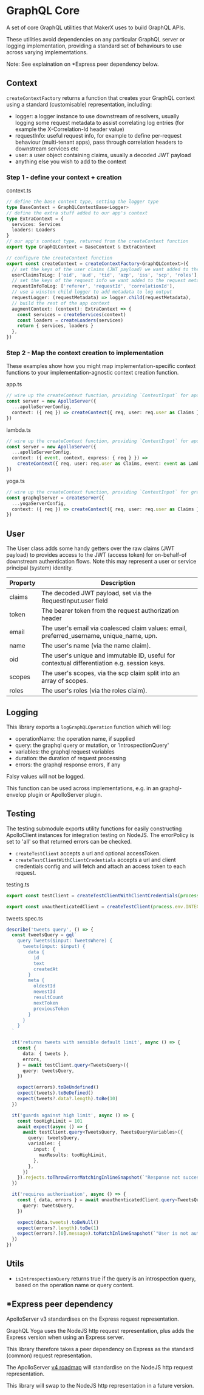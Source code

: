 ﻿# GraphQL Core

A set of core GraphQL utilities that MakerX uses to build GraphQL APIs.

These utilities avoid dependencies on any particular GraphQL server or logging implementation, providing a standard set of behaviours to use across varying implementations.

Note: See explaination on \*Express peer dependency below.

## Context

`createContextFactory` returns a function that creates your GraphQL context using a standard (customisable) representation, including:

- logger: a logger instance to use downstream of resolvers, usually logging some request metadata to assist correlating log entries (for example the X-Correlation-Id header value)
- requestInfo: useful request info, for example to define per-request behaviour (multi-tenant apps), pass through correlation headers to downstream services etc
- user: a user object containing claims, usually a decoded JWT payload
- anything else you wish to add to the context

### Step 1 - define your context + creation

context.ts

```ts
// define the base context type, setting the logger type
type BaseContext = GraphQLContextBase<Logger>
// define the extra stuff added to our app's context
type ExtraContext = {
  services: Services
  loaders: Loaders
}
// our app's context type, returned from the createContext function
export type GraphQLContext = BaseContext & ExtraContext

// configure the createContext function
export const createContext = createContextFactory<GraphQLContext>({
  // set the keys of the user claims (JWT payload) we want added to the request metadata passed to the requestLogger factory
  userClaimsToLog: ['oid', 'aud', 'tid', 'azp', 'iss', 'scp', 'roles'],
  // set the keys of the request info we want added to the request metadata passed to the requestLogger factory
  requestInfoToLog: ['referer', 'requestId', 'correlationId'],
  // use a winston child logger to add metadata to log output
  requestLogger: (requestMetadata) => logger.child(requestMetadata),
  // build the rest of the app context
  augmentContext: (context): ExtraContext => {
    const services = createServices(context)
    const loaders = createLoaders(services)
    return { services, loaders }
  },
})
```

### Step 2 - Map the context creation to implementation

These examples show how you might map implementation-specific context functions to your implementation-agnostic context creation function.

app.ts

```ts
// wire up the createContext function, providing `ContextInput` for apollo-server-express implementation
const server = new ApolloServer({
  ...apolloServerConfig,
  context: ({ req }) => createContext({ req, user: req.user as Claims }),
})
```

lambda.ts

```ts
// wire up the createContext function, providing `ContextInput` for apollo-server-lambda implementation
const server = new ApolloServer({
  ...apolloServerConfig,
  context: ({ event, context, express: { req } }) =>
    createContext({ req, user: req.user as Claims, event: event as LambdaEvent, context: context as LambdaContext }),
})
```

yoga.ts

```ts
// wire up the createContext function, providing `ContextInput` for graphql-yoga implementation
const graphqlServer = createServer({
  ...yogaServerConfig,
  context: ({ req }) => createContext({ req, user: req.user as Claims }),
})
```

## User

The User class adds some handy getters over the raw claims (JWT payload) to provides access to the JWT (access token) for on-behalf-of downstream authentication flows. Note this may represent a user or service principal (system) identity.

| Property | Description                                                                                  |
| -------- | -------------------------------------------------------------------------------------------- |
| claims   | The decoded JWT payload, set via the RequestInput.user field                                 |
| token    | The bearer token from the request authorization header                                       |
| email    | The user's email via coalesced claim values: email, preferred_username, unique_name, upn.    |
| name     | The user's name (via the name claim).                                                        |
| oid      | The user's unique and immutable ID, useful for contextual differentiation e.g. session keys. |
| scopes   | The user's scopes, via the scp claim split into an array of scopes.                          |
| roles    | The user's roles (via the roles claim).                                                      |

## Logging

This library exports a `logGraphQLOperation` function which will log:

- operationName: the operation name, if supplied
- query: the graphql query or mutation, or 'IntrospectionQuery'
- variables: the graphql request variables
- duration: the duration of request processing
- errors: the graphql response errors, if any

Falsy values will not be logged.

This function can be used across implementations, e.g. in an graphql-envelop plugin or ApolloServer plugin.

## Testing

The testing submodule exports utility functions for easily constructing ApolloClient instances for integration testing on NodeJS. The errorPolicy is set to 'all' so that returned errors can be checked.

- `createTestClient` accepts a url and optional accessToken.
- `createTestClientWithClientCredentials` accepts a url and client credentials config and will fetch and attach an access token to each request.

testing.ts

```ts
export const testClient = createTestClientWithClientCredentials(process.env.INTEGRATION_TEST_URL, clientCredentialsConfig)

export const unauthenticatedClient = createTestClient(process.env.INTEGRATION_TEST_URL)
```

tweets.spec.ts

```ts
describe('tweets query', () => {
  const tweetsQuery = gql`
    query Tweets($input: TweetsWhere) {
      tweets(input: $input) {
        data {
          id
          text
          createdAt
        }
        meta {
          oldestId
          newestId
          resultCount
          nextToken
          previousToken
        }
      }
    }
  `

  it('returns tweets with sensible default limit', async () => {
    const {
      data: { tweets },
      errors,
    } = await testClient.query<TweetsQuery>({
      query: tweetsQuery,
    })

    expect(errors).toBeUndefined()
    expect(tweets).toBeDefined()
    expect(tweets?.data?.length).toBe(10)
  })

  it('guards against high limit', async () => {
    const tooHighLimit = 101
    await expect(async () => {
      await testClient.query<TweetsQuery, TweetsQueryVariables>({
        query: tweetsQuery,
        variables: {
          input: {
            maxResults: tooHighLimit,
          },
        },
      })
    }).rejects.toThrowErrorMatchingInlineSnapshot(`"Response not successful: Received status code 400"`)
  })

  it('requires authorisation', async () => {
    const { data, errors } = await unauthenticatedClient.query<TweetsQuery, TweetsQueryVariables>({
      query: tweetsQuery,
    })

    expect(data.tweets).toBeNull()
    expect(errors?.length).toBe(1)
    expect(errors?.[0].message).toMatchInlineSnapshot(`"User is not authorized to access Query.tweets"`)
  })
})
```

## Utils

- `isIntrospectionQuery` returns true if the query is an introspection query, based on the operation name or query content.

## \*Express peer dependency

ApolloServer v3 standardises on the Express request representation.

GraphQL Yoga uses the NodeJS http request representation, plus adds the Express version when using an Express server.

This library therefore takes a peer dependency on Express as the standard (common) request representation.

The ApolloServer [v4 roadmap](https://github.com/apollographql/apollo-server/blob/main/ROADMAP.md#replace-9-core-maintained-bindings-with-a-stable-http-abstraction) will standardise on the NodeJS http request representation.

This library will swap to the NodeJS http representation in a future version.
